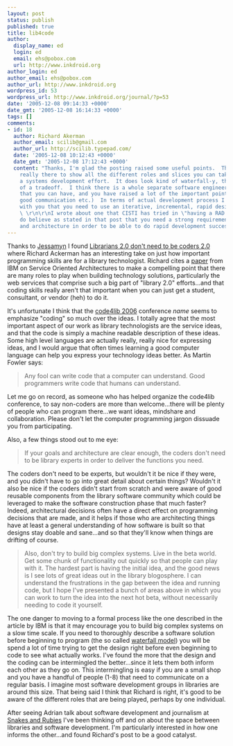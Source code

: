 ```yaml
---
layout: post
status: publish
published: true
title: lib4code
author:
  display_name: ed
  login: ed
  email: ehs@pobox.com
  url: http://www.inkdroid.org
author_login: ed
author_email: ehs@pobox.com
author_url: http://www.inkdroid.org
wordpress_id: 53
wordpress_url: http://www.inkdroid.org/journal/?p=53
date: '2005-12-08 09:14:33 +0000'
date_gmt: '2005-12-08 16:14:33 +0000'
tags: []
comments:
- id: 18
  author: Richard Akerman
  author_email: scilib@gmail.com
  author_url: http://scilib.typepad.com/
  date: '2005-12-08 10:12:43 +0000'
  date_gmt: '2005-12-08 17:12:43 +0000'
  content: "Thanks, I'm glad the posting raised some useful points.  The diagram is
    really there to show all the different roles and slices you can take as part of
    a systems development effort.  It does look kind of waterfall-y, that was kind
    of a tradeoff.  I think there is a whole separate software engineering discussion
    that you can have, and you have raised a lot of the important points (small teams,
    good communication etc.)  In terms of actual development process I very much agree
    with you that you need to use an iterative, incremental, rapid design process.
    \ \r\n\r\nI wrote about one that CISTI has tried in \"having a RAD time with GRAPPLE\".\r\n\r\nhttp://scilib.typepad.com/science_library_pad/2005/02/software_develo.html\r\n\r\nI
    do believe as stated in that post that you need a strong requirements process
    and architecture in order to be able to do rapid development successfully."
---
```


<p>Thanks to <a href="http://www.librarian.net/stax/1572">Jessamyn</a> I found <a href="http://scilib.typepad.com/science_library_pad/2005/12/librarians_20_d.html">Librarians 2.0 don't need to be coders 2.0</a> where Richard Ackerman has an interesting take on just how important programming skills are for a library technologist. Richard cites a <a href="http://www-128.ibm.com/developerworks/webservices/library/ws-soad1/">paper</a> from IBM on Service Oriented Architectures to make a compelling point that there are many roles to play when building technology solutions, particularly the web services that comprise such a big part of "library 2.0" efforts...and that coding skills really aren't that important when you can just get a student, consultant, or vendor (heh) to do it.</p>
<p>It's unfortunate I think that the <a href="http://www.code4lib.org">code4lib 2006</a> conference <i>name</i> seems to emphasize "coding" so much over the ideas.  I totally agree that the most important aspect of our work as library technologists are the service ideas, and that the code is simply a machine readable description of these ideas.  Some high level languages are actually really, really nice for expressing ideas, and I would argue that often times learning a good computer language can help you express your technology ideas better. As Martin Fowler says:</p>
<blockquote><p>
Any fool can write code that a computer can understand. Good programmers write code that humans can understand.
</p></blockquote>
<p>Let me go on record, as someone who has helped organize the code4lib conference, to say non-coders are more than welcome...there will be plenty of people who can program there...we want ideas, mindshare and collaboration. Please don't let the computer programming jargon dissuade you from participating.</p>
<p>Also, a few things stood out to me eye:</p>
<blockquote><p>
If your goals and architecture are clear enough, the coders don't need to be library experts in order to deliver the functions you need.
</p></blockquote>
<p>The coders don't need to be experts, but wouldn't it be nice if they were, and you didn't have to go into great detail about certain things? Wouldn't it also be nice if the coders didn't start from scratch and were aware of good reusable components from the library software community which could be leveraged to make the software construction phase that much faster?  Indeed, architectural decisions often have a direct effect on programming decisions that are made, and it helps if those who are architecting things have at least a general understanding of how software is built so that designs stay doable and sane...and so that they'll know when things are drifting of course.</p>
<blockquote><p>
Also, don't try to build big complex systems.  Live in the beta world.  Get some chunk of functionality out quickly so that people can play with it.  The hardest part is having the initial idea, and the good news is I see lots of great ideas out in the library blogosphere.  I can understand the frustrations in the gap between the idea and running code, but I hope I've presented a bunch of areas above in which you can work to turn the idea into the next hot beta, without necessarily needing to code it yourself.
</p></blockquote>
<p>The one danger to moving to a formal process like the one described in the article by IBM is that it may encourage you to build big complex systems on a slow time scale. If you need to thoroughly describe a software solution before beginning to program (the so called <a href="http://en.wikipedia.org/wiki/Waterfall_model">waterfall model</a>) you will be spend a lot of time trying to get the design right before even beginning to code to see what actually works. I've found the more that the design and the coding can be intermingled the better...since it lets them both inform each other as they go on.  This intermingling is easy if you are a small shop and you have a handful of people (1-8) that need to communicate on a regular basis. I imagine most software development groups in libraries are around this size.  That being said I think that Richard is right, it's good to be aware of the different roles that are being played, perhaps by one individual.</p>
<p>After seeing Adrian talk about software development and journalism at <a href="http://snakesandrubies.com">Snakes and Rubies</a> I've been thinking off and on about the space between libraries and software development. I'm particularly interested in how one informs the other...and found Richard's post to be a good catalyst.</p>
